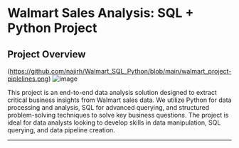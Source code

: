 # Walmart Sales Analysis: SQL + Python Project

## Project Overview

(https://github.com/najirh/Walmart_SQL_Python/blob/main/walmart_project-piplelines.png)
![image](https://github.com/user-attachments/assets/38777025-8bd7-4bba-9f12-999dbe0210ad)



This project is an end-to-end data analysis solution designed to extract critical business insights from Walmart sales data. We utilize Python for data processing and analysis, SQL for advanced querying, and structured problem-solving techniques to solve key business questions. The project is ideal for data analysts looking to develop skills in data manipulation, SQL querying, and data pipeline creation.

---
